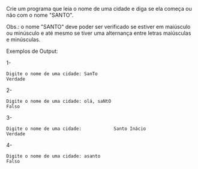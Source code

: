 Crie um programa que leia o nome de uma cidade e diga se ela começa ou não com o nome "SANTO".

Obs.: o nome "SANTO" deve poder ser verificado se estiver em maiúsculo ou minúsculo e até mesmo se tiver uma alternança entre letras maiúsculas e minúsculas.

Exemplos de Output:

1-
~~~
Digite o nome de uma cidade: SanTo
Verdade
~~~~
2-
~~~
Digite o nome de uma cidade: olá, saNtO
Falso
~~~
3-
~~~
Digite o nome de uma cidade:            Santo Inácio
Verdade
~~~
4-
~~~
Digite o nome de uma cidade: asanto
Falso
~~~